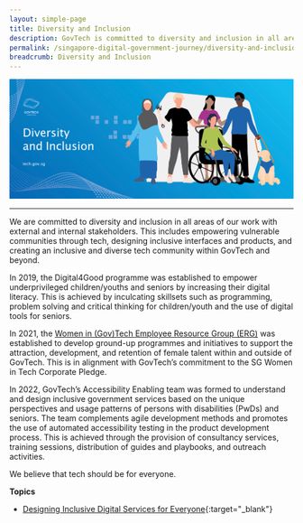 ```yaml
---
layout: simple-page
title: Diversity and Inclusion
description: GovTech is committed to diversity and inclusion in all areas of our work with external and internal stakeholders. Explore our programmes here!
permalink: /singapore-digital-government-journey/diversity-and-inclusion
breadcrumb: Diversity and Inclusion
---
```


![Diversity and Inclusion](/images/digital-transformation/Diversity-and-inclusion-header-banner.png)

---

We are committed to diversity and inclusion in all areas of our work with external and internal stakeholders. This includes empowering vulnerable communities through tech, designing inclusive interfaces and products, and creating an inclusive and diverse tech community within GovTech and beyond.

In 2019, the Digital4Good programme was established to empower underprivileged children/youths and seniors by increasing their digital literacy. This is achieved by inculcating skillsets such as programming, problem solving and critical thinking for children/youth and the use of digital tools for seniors. 

In 2021, the [Women in (Gov)Tech Employee Resource Group (ERG)](https://www.tech.gov.sg/women-in-govtech) was established to develop ground-up programmes and initiatives to support the attraction, development, and retention of female talent within and outside of GovTech. This is in alignment with GovTech’s commitment to the SG Women in Tech Corporate Pledge.

In 2022, GovTech’s Accessibility Enabling team was formed to understand and design inclusive government services based on the unique perspectives and usage patterns of persons with disabilities (PwDs) and seniors. The team complements agile development methods and promotes the use of automated accessibility testing in the product development process. This is achieved through the provision of consultancy services, training sessions, distribution of guides and playbooks, and outreach activities.

We believe that tech should be for everyone.

**Topics**
- [Designing Inclusive Digital Services for Everyone](https://www.tech.gov.sg/singapore-digital-government-journey/diversity-and-inclusion/designing-inclusive-digital-services-for-everyone){:target="_blank"}
